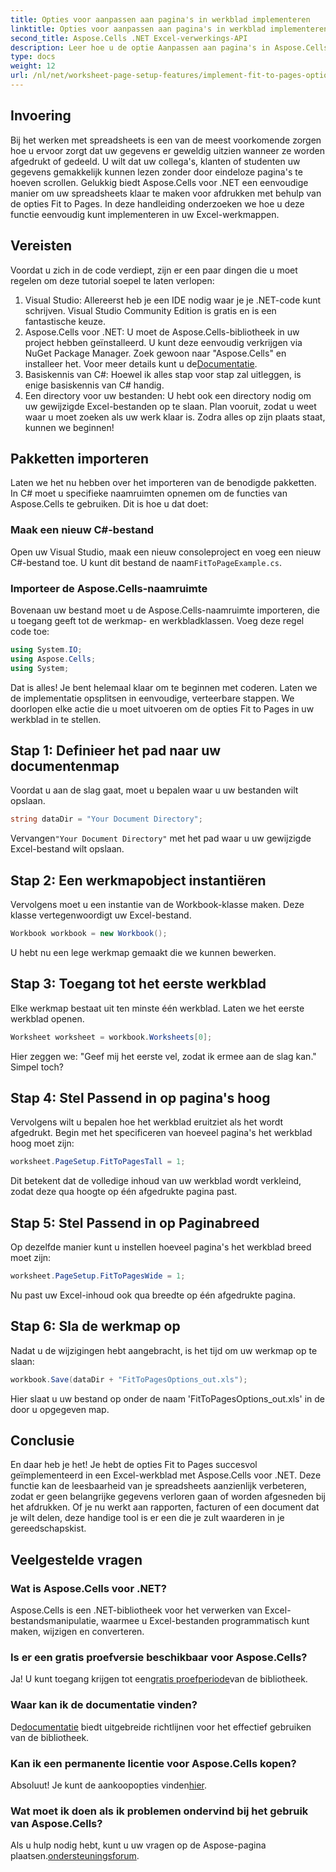 ```yaml
---
title: Opties voor aanpassen aan pagina's in werkblad implementeren
linktitle: Opties voor aanpassen aan pagina's in werkblad implementeren
second_title: Aspose.Cells .NET Excel-verwerkings-API
description: Leer hoe u de optie Aanpassen aan pagina's in Aspose.Cells voor .NET kunt gebruiken om de opmaak van uw Excel-werkblad te verbeteren, zodat het beter leesbaar is.
type: docs
weight: 12
url: /nl/net/worksheet-page-setup-features/implement-fit-to-pages-options/
---
```

## Invoering
Bij het werken met spreadsheets is een van de meest voorkomende zorgen hoe u ervoor zorgt dat uw gegevens er geweldig uitzien wanneer ze worden afgedrukt of gedeeld. U wilt dat uw collega's, klanten of studenten uw gegevens gemakkelijk kunnen lezen zonder door eindeloze pagina's te hoeven scrollen. Gelukkig biedt Aspose.Cells voor .NET een eenvoudige manier om uw spreadsheets klaar te maken voor afdrukken met behulp van de opties Fit to Pages. In deze handleiding onderzoeken we hoe u deze functie eenvoudig kunt implementeren in uw Excel-werkmappen. 
## Vereisten
Voordat u zich in de code verdiept, zijn er een paar dingen die u moet regelen om deze tutorial soepel te laten verlopen:
1. Visual Studio: Allereerst heb je een IDE nodig waar je je .NET-code kunt schrijven. Visual Studio Community Edition is gratis en is een fantastische keuze.
2.  Aspose.Cells voor .NET: U moet de Aspose.Cells-bibliotheek in uw project hebben geïnstalleerd. U kunt deze eenvoudig verkrijgen via NuGet Package Manager. Zoek gewoon naar "Aspose.Cells" en installeer het. Voor meer details kunt u de[Documentatie](https://reference.aspose.com/cells/net/).
3. Basiskennis van C#: Hoewel ik alles stap voor stap zal uitleggen, is enige basiskennis van C# handig.
4. Een directory voor uw bestanden: U hebt ook een directory nodig om uw gewijzigde Excel-bestanden op te slaan. Plan vooruit, zodat u weet waar u moet zoeken als uw werk klaar is.
Zodra alles op zijn plaats staat, kunnen we beginnen!
## Pakketten importeren
Laten we het nu hebben over het importeren van de benodigde pakketten. In C# moet u specifieke naamruimten opnemen om de functies van Aspose.Cells te gebruiken. Dit is hoe u dat doet:
### Maak een nieuw C#-bestand
 Open uw Visual Studio, maak een nieuw consoleproject en voeg een nieuw C#-bestand toe. U kunt dit bestand de naam`FitToPageExample.cs`.
### Importeer de Aspose.Cells-naamruimte
Bovenaan uw bestand moet u de Aspose.Cells-naamruimte importeren, die u toegang geeft tot de werkmap- en werkbladklassen. Voeg deze regel code toe:
```csharp
using System.IO;
using Aspose.Cells;
using System;
```
Dat is alles! Je bent helemaal klaar om te beginnen met coderen.
Laten we de implementatie opsplitsen in eenvoudige, verteerbare stappen. We doorlopen elke actie die u moet uitvoeren om de opties Fit to Pages in uw werkblad in te stellen.
## Stap 1: Definieer het pad naar uw documentenmap
Voordat u aan de slag gaat, moet u bepalen waar u uw bestanden wilt opslaan.
```csharp
string dataDir = "Your Document Directory";
```
 Vervangen`"Your Document Directory"` met het pad waar u uw gewijzigde Excel-bestand wilt opslaan.
## Stap 2: Een werkmapobject instantiëren
Vervolgens moet u een instantie van de Workbook-klasse maken. Deze klasse vertegenwoordigt uw Excel-bestand.
```csharp
Workbook workbook = new Workbook();
```
U hebt nu een lege werkmap gemaakt die we kunnen bewerken.
## Stap 3: Toegang tot het eerste werkblad
Elke werkmap bestaat uit ten minste één werkblad. Laten we het eerste werkblad openen.
```csharp
Worksheet worksheet = workbook.Worksheets[0];
```
Hier zeggen we: "Geef mij het eerste vel, zodat ik ermee aan de slag kan." Simpel toch?
## Stap 4: Stel Passend in op pagina's hoog
Vervolgens wilt u bepalen hoe het werkblad eruitziet als het wordt afgedrukt. Begin met het specificeren van hoeveel pagina's het werkblad hoog moet zijn:
```csharp
worksheet.PageSetup.FitToPagesTall = 1;
```
Dit betekent dat de volledige inhoud van uw werkblad wordt verkleind, zodat deze qua hoogte op één afgedrukte pagina past. 
## Stap 5: Stel Passend in op Paginabreed
Op dezelfde manier kunt u instellen hoeveel pagina's het werkblad breed moet zijn:
```csharp
worksheet.PageSetup.FitToPagesWide = 1;
```
Nu past uw Excel-inhoud ook qua breedte op één afgedrukte pagina. 
## Stap 6: Sla de werkmap op
Nadat u de wijzigingen hebt aangebracht, is het tijd om uw werkmap op te slaan:
```csharp
workbook.Save(dataDir + "FitToPagesOptions_out.xls");
```
Hier slaat u uw bestand op onder de naam 'FitToPagesOptions_out.xls' in de door u opgegeven map.
## Conclusie
En daar heb je het! Je hebt de opties Fit to Pages succesvol geïmplementeerd in een Excel-werkblad met Aspose.Cells voor .NET. Deze functie kan de leesbaarheid van je spreadsheets aanzienlijk verbeteren, zodat er geen belangrijke gegevens verloren gaan of worden afgesneden bij het afdrukken. Of je nu werkt aan rapporten, facturen of een document dat je wilt delen, deze handige tool is er een die je zult waarderen in je gereedschapskist.
## Veelgestelde vragen
### Wat is Aspose.Cells voor .NET?
Aspose.Cells is een .NET-bibliotheek voor het verwerken van Excel-bestandsmanipulatie, waarmee u Excel-bestanden programmatisch kunt maken, wijzigen en converteren.
### Is er een gratis proefversie beschikbaar voor Aspose.Cells?
 Ja! U kunt toegang krijgen tot een[gratis proefperiode](https://releases.aspose.com/)van de bibliotheek.
### Waar kan ik de documentatie vinden?
 De[documentatie](https://reference.aspose.com/cells/net/) biedt uitgebreide richtlijnen voor het effectief gebruiken van de bibliotheek.
### Kan ik een permanente licentie voor Aspose.Cells kopen?
 Absoluut! Je kunt de aankoopopties vinden[hier](https://purchase.aspose.com/buy).
### Wat moet ik doen als ik problemen ondervind bij het gebruik van Aspose.Cells?
 Als u hulp nodig hebt, kunt u uw vragen op de Aspose-pagina plaatsen.[ondersteuningsforum](https://forum.aspose.com/c/cells/9).
